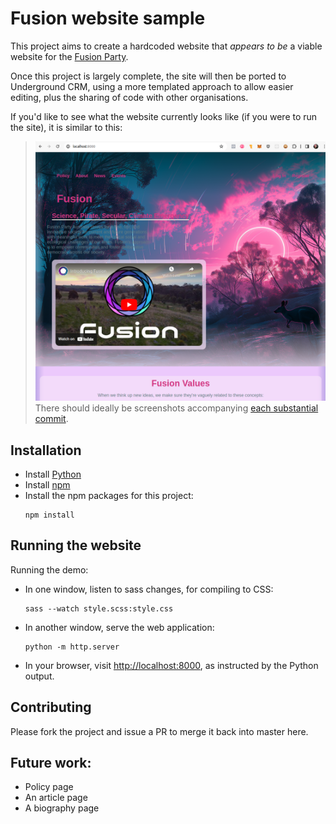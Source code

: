# Fusion website sample
This project aims to create a hardcoded website that *appears to be* a viable website for the 
[Fusion Party](https://www.fusionparty.org.au/).

Once this project is largely complete, the site will then be ported to
Underground CRM, using a more templated approach to allow easier editing, plus the sharing of code with other
organisations.

If you'd like to see what the website currently looks like (if you were to run the site), it is similar to this:

> ![A screenshot of the website](docs/screenshot.png)
> There should ideally be screenshots accompanying 
> [each substantial commit](https://github.com/owen9825/fusion_demo/commits/master/).

## Installation
* Install [Python](https://www.python.org/)
* Install [npm](https://docs.npmjs.com/downloading-and-installing-node-js-and-npm)
* Install the npm packages for this project:
  ```shell
  npm install
  ```

## Running the website
Running the demo:
* In one window, listen to sass changes, for compiling to CSS:
  ```shell
  sass --watch style.scss:style.css
  ```
* In another window, serve the web application:
  ```shell
  python -m http.server
  ```
* In your browser, visit <http://localhost:8000>, as instructed by the Python output.

## Contributing
Please fork the project and issue a PR to merge it back into master here.

## Future work:
* Policy page
* An article page
* A biography page
